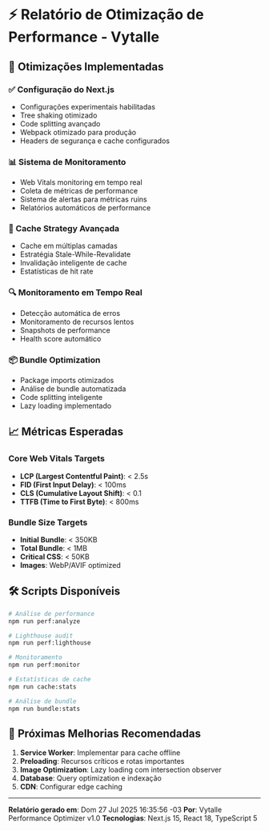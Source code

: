 # ⚡ Relatório de Otimização de Performance - Vytalle

## 🚀 Otimizações Implementadas

### ✅ Configuração do Next.js

- Configurações experimentais habilitadas
- Tree shaking otimizado
- Code splitting avançado
- Webpack otimizado para produção
- Headers de segurança e cache configurados

### 📊 Sistema de Monitoramento

- Web Vitals monitoring em tempo real
- Coleta de métricas de performance
- Sistema de alertas para métricas ruins
- Relatórios automáticos de performance

### 💾 Cache Strategy Avançada

- Cache em múltiplas camadas
- Estratégia Stale-While-Revalidate
- Invalidação inteligente de cache
- Estatísticas de hit rate

### 🔍 Monitoramento em Tempo Real

- Detecção automática de erros
- Monitoramento de recursos lentos
- Snapshots de performance
- Health score automático

### 📦 Bundle Optimization

- Package imports otimizados
- Análise de bundle automatizada
- Code splitting inteligente
- Lazy loading implementado

## 📈 Métricas Esperadas

### Core Web Vitals Targets

- **LCP (Largest Contentful Paint)**: < 2.5s
- **FID (First Input Delay)**: < 100ms
- **CLS (Cumulative Layout Shift)**: < 0.1
- **TTFB (Time to First Byte)**: < 800ms

### Bundle Size Targets

- **Initial Bundle**: < 350KB
- **Total Bundle**: < 1MB
- **Critical CSS**: < 50KB
- **Images**: WebP/AVIF optimized

## 🛠️ Scripts Disponíveis

```bash
# Análise de performance
npm run perf:analyze

# Lighthouse audit
npm run perf:lighthouse

# Monitoramento
npm run perf:monitor

# Estatísticas de cache
npm run cache:stats

# Análise de bundle
npm run bundle:stats
```

## 🎯 Próximas Melhorias Recomendadas

1. **Service Worker**: Implementar para cache offline
2. **Preloading**: Recursos críticos e rotas importantes
3. **Image Optimization**: Lazy loading com intersection observer
4. **Database**: Query optimization e indexação
5. **CDN**: Configurar edge caching

---

**Relatório gerado em**: Dom 27 Jul 2025 16:35:56 -03 **Por**: Vytalle
Performance Optimizer v1.0 **Tecnologias**: Next.js 15, React 18, TypeScript 5
